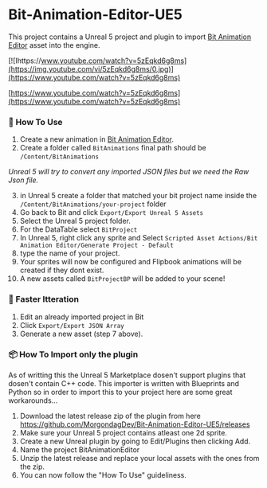 # Bit-Animation-Editor-UE5
This project contains a Unreal 5 project and plugin to import [Bit Animation Editor](https://store.steampowered.com/app/1370650/Bit__Animation_Editor/) asset into the engine. 

[![Ihttps://www.youtube.com/watch?v=5zEqkd6g8ms](https://img.youtube.com/vi/5zEqkd6g8ms/0.jpg)](https://www.youtube.com/watch?v=5zEqkd6g8ms)

[https://www.youtube.com/watch?v=5zEqkd6g8ms](https://www.youtube.com/watch?v=5zEqkd6g8ms)



### 🎨 How To Use
1. Create a new animation in [Bit Animation Editor](https://store.steampowered.com/app/1370650/Bit__Animation_Editor/).
2. Create a folder called ``BitAnimations`` final path should be ```/Content/BitAnimations```

*Unreal 5 will try to convert any imported JSON files but we need the Raw Json file.*

3. in Unreal 5 create a folder that matched your bit project name inside the ```/Content/BitAnimations/your-project``` folder
4. Go back to Bit and click ``Export/Export Unreal 5 Assets`` 
5. Select the Unreal 5 project folder. 
6. For the DataTable select ``BitProject``
7. In Unreal 5, right click any sprite and Select ``Scripted Asset Actions/Bit Animation Editor/Generate Project - Default``
8. type the name of your project.
9. Your sprites will now be configured and Flipbook animations will be created if they dont exist. 
10. A new assets called ``BitProjectBP`` will be added to your scene!

### 🚀 Faster Itteration
1. Edit an already imported project in Bit
2. Click  ``Export/Export JSON Array``
3. Generate a new asset (step 7 above).  



### 📦 How To Import only the plugin
As of writting this the Unreal 5 Marketplace dosen't support plugins that dosen't contain C++ code.
This importer is written with Blueprints and Python so in order to import this to your project here are some great workarounds...

1. Download the latest release zip of the plugin from here https://github.com/MorgondagDev/Bit-Animation-Editor-UE5/releases
2. Make sure your Unreal 5 project contains atleast one 2d sprite. 
3. Create a new Unreal plugin by going to Edit/Plugins then clicking Add.
4. Name the project BitAnimationEditor
5. Unzip the latest release and replace your local assets with the ones from the zip. 
6. You can now follow the "How To Use" guideliness. 
